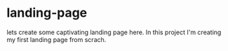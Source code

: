 # landing-page
lets create some captivating landing page here.
In this project I'm creating my first landing page from scrach.
